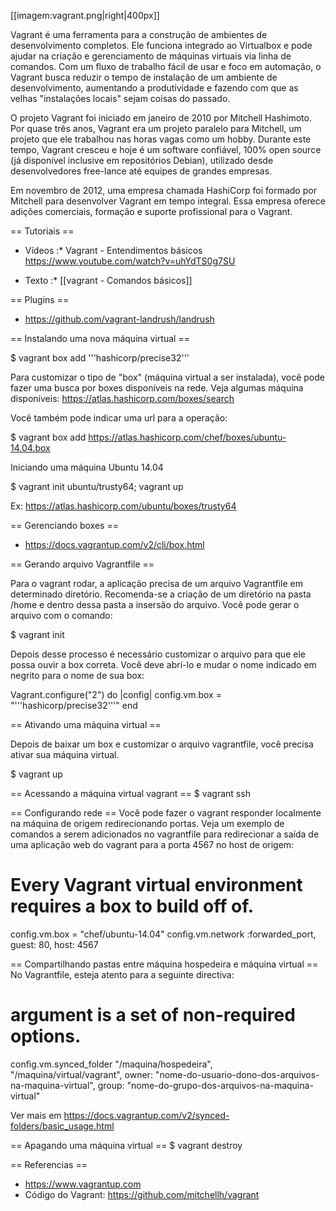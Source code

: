 [[imagem:vagrant.png|right|400px]]

Vagrant é uma ferramenta para a construção de ambientes de desenvolvimento completos. Ele funciona integrado ao Virtualbox e pode ajudar na criação e gerenciamento de máquinas virtuais via linha de comandos. Com um fluxo de trabalho fácil de usar e foco em automação, o Vagrant busca reduzir o tempo de instalação de um ambiente de desenvolvimento, aumentando a produtividade e fazendo com que as velhas "instalações locais" sejam coisas do passado. 

O projeto Vagrant foi iniciado em janeiro de 2010 por Mitchell Hashimoto. Por quase três anos, Vagrant era um projeto paralelo para Mitchell, um projeto que ele trabalhou nas horas vagas como um hobby. Durante este tempo, Vagrant cresceu e hoje é um software confiável, 100% open source (já disponível inclusive em repositórios Debian), utilizado desde desenvolvedores free-lance até equipes de grandes empresas.

Em novembro de 2012, uma empresa chamada HashiCorp foi formado por Mitchell para desenvolver Vagrant em tempo integral. Essa empresa oferece adições comerciais, formação e suporte profissional para o Vagrant.

== Tutoriais ==
* Vídeos
:* Vagrant - Entendimentos básicos https://www.youtube.com/watch?v=uhYdTS0g7SU

* Texto
:* [[vagrant - Comandos básicos]]


== Plugins ==
* https://github.com/vagrant-landrush/landrush


== Instalando uma nova máquina virtual ==

  $ vagrant box add '''hashicorp/precise32'''

Para customizar o tipo de "box" (máquina virtual a ser instalada), você pode fazer uma busca por boxes disponíveis na rede. Veja algumas máquina disponíveis: https://atlas.hashicorp.com/boxes/search

Você também pode indicar uma url para a operação:

  $ vagrant box add https://atlas.hashicorp.com/chef/boxes/ubuntu-14.04.box

Iniciando uma máquina Ubuntu 14.04

  $ vagrant init ubuntu/trusty64; vagrant up

Ex: https://atlas.hashicorp.com/ubuntu/boxes/trusty64

== Gerenciando boxes ==
* https://docs.vagrantup.com/v2/cli/box.html

== Gerando arquivo Vagrantfile ==

Para o vagrant rodar, a aplicação precisa de um arquivo Vagrantfile em determinado diretório. Recomenda-se a criação de um diretório na pasta /home e dentro dessa pasta a insersão do arquivo. Você pode gerar o arquivo com o comando: 

  $ vagrant init

Depois desse processo é necessário customizar o arquivo para que ele possa ouvir a box correta. Você deve abrí-lo e mudar o nome indicado em negrito para o nome de sua box: 
  
  Vagrant.configure("2") do |config|
    config.vm.box = "'''hashicorp/precise32'''"
  end

== Ativando uma máquina virtual ==

Depois de baixar um box e customizar o arquivo vagrantfile, você precisa ativar sua máquina virtual. 

  $ vagrant up

== Acessando a máquina virtual vagrant ==
  $ vagrant ssh

== Configurando rede ==
Você pode fazer o vagrant responder localmente na máquina de origem redirecionando portas. Veja um exemplo de comandos a serem adicionados no vagrantfile para redirecionar a saída de uma aplicação web do vagrant para a porta 4567 no host de origem:

  # Every Vagrant virtual environment requires a box to build off of.
  config.vm.box = "chef/ubuntu-14.04"
  config.vm.network :forwarded_port, guest: 80, host: 4567

== Compartilhando pastas entre máquina hospedeira e máquina virtual ==
No Vagrantfile, esteja atento para a seguinte directiva: 

  # argument is a set of non-required options.
  config.vm.synced_folder "/maquina/hospedeira", "/maquina/virtual/vagrant",
  owner: "nome-do-usuario-dono-dos-arquivos-na-maquina-virtual", group: "nome-do-grupo-dos-arquivos-na-maquina-virtual"

Ver mais em https://docs.vagrantup.com/v2/synced-folders/basic_usage.html

== Apagando uma máquina virtual ==
  $ vagrant destroy
  

== Referencias ==

* https://www.vagrantup.com
* Código do Vagrant: https://github.com/mitchellh/vagrant



